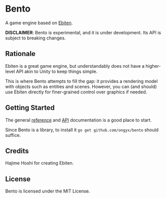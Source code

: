 # Bento

A game engine based on [Ebiten].

**DISCLAIMER**: Bento is experimental, and it is under development. Its API is subject to breaking changes.

## Rationale

Ebiten is a great game engine, but understandably does not have a higher-level API akin to Unity to keep things simple.

This is where Bento attempts to fill the gap: it provides a rendering model with objects such as entities and scenes.
However, you can (and should) use Ebiten directly for finer-grained control over graphics if needed.

## Getting Started

The general [reference] and [API] documentation is a good place to start.

Since Bento is a library, to install it `go get github.com/ongyx/bento` should suffice.

## Credits

Hajime Hoshi for creating Ebiten.

## License

Bento is licensed under the MIT License.

[Ebiten]: https://github.com/hajimehoshi/ebiten
[reference]: docs/README.md
[API]: https://pkg.go.dev/github.com/ongyx/bento
